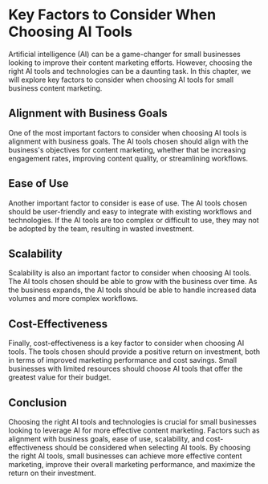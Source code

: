 Key Factors to Consider When Choosing AI Tools
============================================================================================================================================

Artificial intelligence (AI) can be a game-changer for small businesses looking to improve their content marketing efforts. However, choosing the right AI tools and technologies can be a daunting task. In this chapter, we will explore key factors to consider when choosing AI tools for small business content marketing.

Alignment with Business Goals
-----------------------------

One of the most important factors to consider when choosing AI tools is alignment with business goals. The AI tools chosen should align with the business's objectives for content marketing, whether that be increasing engagement rates, improving content quality, or streamlining workflows.

Ease of Use
-----------

Another important factor to consider is ease of use. The AI tools chosen should be user-friendly and easy to integrate with existing workflows and technologies. If the AI tools are too complex or difficult to use, they may not be adopted by the team, resulting in wasted investment.

Scalability
-----------

Scalability is also an important factor to consider when choosing AI tools. The AI tools chosen should be able to grow with the business over time. As the business expands, the AI tools should be able to handle increased data volumes and more complex workflows.

Cost-Effectiveness
------------------

Finally, cost-effectiveness is a key factor to consider when choosing AI tools. The tools chosen should provide a positive return on investment, both in terms of improved marketing performance and cost savings. Small businesses with limited resources should choose AI tools that offer the greatest value for their budget.

Conclusion
----------

Choosing the right AI tools and technologies is crucial for small businesses looking to leverage AI for more effective content marketing. Factors such as alignment with business goals, ease of use, scalability, and cost-effectiveness should be considered when selecting AI tools. By choosing the right AI tools, small businesses can achieve more effective content marketing, improve their overall marketing performance, and maximize the return on their investment.
